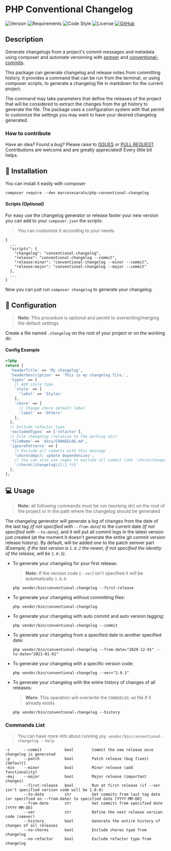 # PHP Conventional Changelog

![Version](https://img.shields.io/badge/version-1.3.0-brightgreen?style=for-the-badge)
![Requirements](https://img.shields.io/badge/php-%3E%3D%207.2.5-4F5D95?style=for-the-badge)
![Code Style](https://img.shields.io/badge/code%20style-PSR-blue?style=for-the-badge)
![License](https://img.shields.io/github/license/marcocesarato/php-conventional-changelog?style=for-the-badge)
[![GitHub](https://img.shields.io/badge/GitHub-Repo-6f42c1?style=for-the-badge)](https://github.com/marcocesarato/php-conventional-changelog)

## Description

Generate changelogs from a project's commit messages and metadata using composer and automate versioning with [semver](https://semver.org) and [conventional-commits](https://conventionalcommits.org).

This package can generate changelog and release notes from committing history.
It provides a command that can be run from the terminal, or using composer scripts, to generate a changelog file in markdown for the current project.

The command may take parameters that define the releases of the project that will be considered to extract the changes from the git history to generate the file.
The package uses a configuration system with that permit to customize the settings you may want to have your desired changelog generated.

### How to contribute

Have an idea? Found a bug? Please raise to [ISSUES](https://github.com/marcocesarato/php-conventional-changelog/issues) or [PULL REQUEST](https://github.com/marcocesarato/php-conventional-changelog/pulls).
Contributions are welcome and are greatly appreciated! Every little bit helps.

## 📖 Installation

You can install it easily with composer

`composer require --dev marcocesarato/php-conventional-changelog`

#### Scripts *(Optional)*

For easy use the changelog generator or release faster your new version you can add to your `composer.json` the scripts:

> You can customize it according to your needs

```
{
  ...
  "scripts": {
    "changelog": "conventional-changelog",
    "release": "conventional-changelog --commit",
    "release:minor": "conventional-changelog --minor --commit",
    "release:major": "conventional-changelog --major --commit"
  },
  ...
}
```

Now you can just run `composer changelog` to generate your changelog.

## 📘 Configuration

> **Note:** This procedure is *optional* and permit to overwriting/merging the default settings

Create a file named `.changelog` on the root of your project or on the working dir.

#### Config Example
```php
<?php
return [
  'headerTitle' => 'My changelog',
  'headerDescription' => 'This is my changelog file.',
  'types' => [
    // Add style type
    'style' => [
      'label' => 'Styles'
    ],
    'chore' => [
      // Change chore default label
      'label' => 'Others'
    ],
  ],
  // Exclude refactor type
  'excludedTypes' => ['refactor'],
  // File changelog (relative to the working dir)
  'fileName' => 'docs/CHANGELOG.md',
  'ignorePatterns' => [
    // Exclude all commits with this message
    'chore(deps): update dependencies',
    // You can also use regex to exclude all commit like 'chore(changelog): updated'
    '/chore\(changelog\)[:].*/i'
  ],
];
```

## 💻 Usage

> **Note:** all following commands must be run (working dir) on the root of the project or in the path where the changelog should be generated

The changelog generator will generate a log of changes from the date of the last tag *(if not specified with `--from-date`)* to the current date *(if not specified with `--to-date`)*,
and it will put all commit logs in the latest version just created (at the moment it doesn't generate the entire git commit version release history).
By default, will be added one to the patch semver part *(Example, if the last version is `1.0.2` the newer, if not specified the identity of the release, will be `1.0.3`)*.

- To generate your changelog for your first release:
  
  > **Note:** If the version code (`--ver`) isn't specified it will be automatically `1.0.0`

  `php vendor/bin/conventional-changelog --first-release`


- To generate your changelog without committing files:
  
    `php vendor/bin/conventional-changelog`


- To generate your changelog with auto commit and auto version tagging:

    `php vendor/bin/conventional-changelog --commit`


- To generate your changelog from a specified date to another specified date:

    `php vendor/bin/conventional-changelog --from-date="2020-12-01" --to-date="2021-01-01"`


- To generate your changelog with a specific version code:

  `php vendor/bin/conventional-changelog --ver="2.0.1"`


- To generate your changelog with the entire history of changes of all releases:

  > **Warn:** This operation will overwrite the `CHANGELOG.md` file if it already exists

  `php vendor/bin/conventional-changelog --history`


### Commands List

> You can have more info about running  `php vendor/bin/conventional-changelog --help`

```
-c      --commit          bool        Commit the new release once changelog is generated
-p      --patch           bool        Patch release (bug fixes) [default]
-min    --minor           bool        Minor release (add functionality)
-maj    --major           bool        Major release (important changes)
        --first-release   bool        Run at first release (if --ver isn't specified version code will be 1.0.0)
        --to-date         str         Get commits from last tag date (or specified on --from-date) to specified date [YYYY-MM-DD]
        --from-date       str         Get commits from specified date [YYYY-MM-DD]
        --ver             str         Define the next release version code (semver)
        --history         bool        Generate the entire history of changes of all releases
        --no-chores       bool        Exclude chores type from changelog
        --no-refactor     bool        Exclude refactor type from changelog
```

[semver]: http://semver.org

[conventionalcommits]: https://conventionalcommits.org